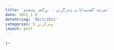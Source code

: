 ```yaml
---
title: 'مەرجە گشتیەکانی وەرگرتن - بڕگەی پێنجەم'
date: 2022-1-6 
dateString: '06/1/2022'
categories: 5 وەرگرتن
layout: post
---
```


١-